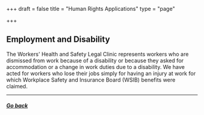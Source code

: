 +++
draft = false
title = "Human Rights Applications"
type = "page"

+++
## Employment and Disability

The Workers' Health and Safety Legal Clinic represents workers who are dismissed from work because of a disability or because they asked for accommodation or a change in work duties due to a disability. We have acted for workers who lose their jobs simply for having an injury at work for which Workplace Safety and Insurance Board (WSIB) benefits were claimed.

* * *

##### [Go back](/features/services/unlawful-dismissals/)